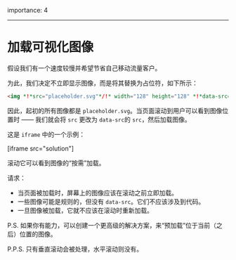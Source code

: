 importance: 4

---

# 加载可视化图像

假设我们有一个速度较慢并希望节省自己移动流量客户。

为此，我们决定不立即显示图像，而是将其替换为占位符，如下所示：

```html
<img *!*src="placeholder.svg"*/!* width="128" height="128" *!*data-src="real.jpg"*/!*>
```

因此，起初的所有图像都是 `placeholder.svg`。当页面滚动到用户可以看到图像位置时 —— 我们就会将 `src` 更改为 `data-src`的 `src`，然后加载图像。

这是 `iframe` 中的一个示例：

[iframe src="solution"]

滚动它可以看到图像的“按需”加载。

请求：
- 当页面被加载时，屏幕上的图像应该在滚动之前立即加载。
- 一些图像可能是规则的，但没有 `data-src`。它们不应该涉及到代码。
- 一旦图像被加载，它就不应该在滚动时重新加载。

P.S. 如果你有能力，可以创建一个更高级的解决方案，来“预加载”位于当前（之后）位置的图像。

P.P.S. 只有垂直滚动会被处理，水平滚动则没有。
